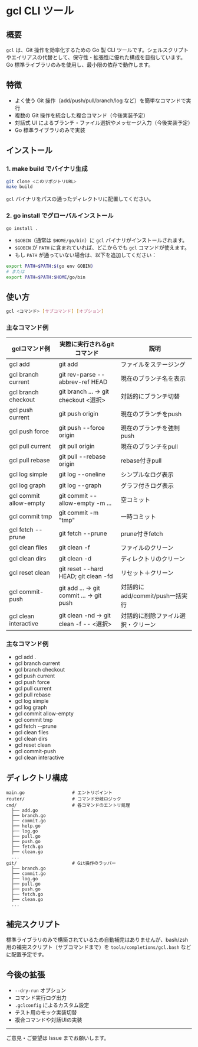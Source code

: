 # gcl CLI ツール

## 概要

`gcl` は、Git 操作を効率化するための Go 製 CLI ツールです。シェルスクリプトやエイリアスの代替として、保守性・拡張性に優れた構成を目指しています。Go 標準ライブラリのみを使用し、最小限の依存で動作します。

## 特徴
- よく使う Git 操作（add/push/pull/branch/log など）を簡単なコマンドで実行
- 複数の Git 操作を統合した複合コマンド（今後実装予定）
- 対話式 UI によるブランチ・ファイル選択やメッセージ入力（今後実装予定）
- Go 標準ライブラリのみで実装

## インストール

### 1. make build でバイナリ生成

```sh
git clone <このリポジトリURL>
make build
```

`gcl` バイナリをパスの通ったディレクトリに配置してください。

### 2. go install でグローバルインストール

```sh
go install .
```

- `$GOBIN`（通常は `$HOME/go/bin`）に `gcl` バイナリがインストールされます。
- `$GOBIN` が `PATH` に含まれていれば、どこからでも `gcl` コマンドが使えます。
- もし `PATH` が通っていない場合は、以下を追加してください：

```sh
export PATH=$PATH:$(go env GOBIN)
# または
export PATH=$PATH:$HOME/go/bin
```

## 使い方

```sh
gcl <コマンド> [サブコマンド] [オプション]
```

### 主なコマンド例

|     gclコマンド例      |       実際に実行されるgitコマンド       |              説明               |
| ---------------------- | --------------------------------------- | ------------------------------- |
| gcl add <file>         | git add <file>                          | ファイルをステージング          |
| gcl branch current     | git rev-parse --abbrev-ref HEAD         | 現在のブランチ名を表示          |
| gcl branch checkout    | git branch ... → git checkout <選択>    | 対話的にブランチ切替            |
| gcl push current       | git push origin <branch>                | 現在のブランチをpush            |
| gcl push force         | git push --force origin <branch>        | 現在のブランチを強制push        |
| gcl pull current       | git pull origin <branch>                | 現在のブランチをpull            |
| gcl pull rebase        | git pull --rebase origin <branch>       | rebase付きpull                  |
| gcl log simple         | git log --oneline                       | シンプルなログ表示              |
| gcl log graph          | git log --graph                         | グラフ付きログ表示              |
| gcl commit allow-empty | git commit --allow-empty -m ...         | 空コミット                      |
| gcl commit tmp         | git commit -m "tmp"                     | 一時コミット                    |
| gcl fetch --prune      | git fetch --prune                       | prune付きfetch                  |
| gcl clean files        | git clean -f                            | ファイルのクリーン              |
| gcl clean dirs         | git clean -d                            | ディレクトリのクリーン          |
| gcl reset clean        | git reset --hard HEAD; git clean -fd    | リセット＋クリーン              |
| gcl commit-push        | git add ... → git commit ... → git push | 対話的にadd/commit/push一括実行 |
| gcl clean interactive        | git clean -nd → git clean -f -- <選択>   | 対話的に削除ファイル選択・クリーン |

### 主なコマンド例

- gcl add .
- gcl branch current
- gcl branch checkout
- gcl push current
- gcl push force
- gcl pull current
- gcl pull rebase
- gcl log simple
- gcl log graph
- gcl commit allow-empty
- gcl commit tmp
- gcl fetch --prune
- gcl clean files
- gcl clean dirs
- gcl reset clean
- gcl commit-push
- gcl clean interactive

## ディレクトリ構成

```
main.go                  # エントリポイント
router/                  # コマンド分岐ロジック
cmd/                     # 各コマンドのエントリ処理
  ├── add.go
  ├── branch.go
  ├── commit.go
  ├── help.go
  ├── log.go
  ├── pull.go
  ├── push.go
  ├── fetch.go
  ├── clean.go
  ...
git/                     # Git操作のラッパー
  ├── branch.go
  ├── commit.go
  ├── log.go
  ├── pull.go
  ├── push.go
  ├── fetch.go
  ├── clean.go
  ...
```

## 補完スクリプト

標準ライブラリのみで構築されているため自動補完はありませんが、bash/zsh 用の補完スクリプト（サブコマンドまで）を `tools/completions/gcl.bash` などに配置予定です。

## 今後の拡張
- `--dry-run` オプション
- コマンド実行ログ出力
- `.gclconfig` によるカスタム設定
- テスト用のモック実装切替
- 複合コマンドや対話UIの実装

---

ご意見・ご要望は Issue までお願いします。
